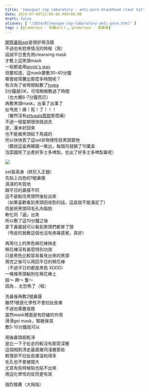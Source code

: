 ```yaml
---
title: '[masque] cnp laboratory - anti-pore blackhead clear kit'
date: 2014-07-08T22:00:00.000+08:00
draft: false
aliases: [ "/2014/07/masque-cnp-laboratory-anti-pore.html" ]
tags : [glamorous - 保養おたく, glamorous - 面膜魂]
---
```


[膠原鼻貼set](https://hidie.net/momus/)是很好用沒錯  
不過也有悲慘情況的時候（哭）    
話說平日會先用cleansing mask  
才敷上這黑頭mask  
一般都是用[annie's way](https://hidie.net/anniesway/)  
但要知道，這mask要敷30-40分鐘  
哪會經常騰出那麼多時間呢？  
有次為了省時間點敷了[lovea](https://hidie.net/loveaclay/)  
5分鐘就OK，可惜稍微敷過了時間  
（也大概6-7分鐘而已）  
再敷黑頭mask，出事了出事了  
扯甩皮！痛！死！了！！！  
（雖然沒有[ettusais那款](https://hidie.net/ettusaissebumoff/)那麼痛）  
不過一個星期很快就過去  
皮，還未好回來  
也不能被黑頭給下馬威的  
所以快快買了這set非物理性除黑頭寶物  
（聽說這盒再韓國一推出，每個月就銷了10萬盒  
泡菜國除了出產好多士多啤梨，也出了好多士多啤梨鼻呢）  

![](/images/cnppore.jpg)

set裝真身（終於入正題）  
先貼上白色的1號鼻膜  
濕濕的布質地  
跟平日的鼻膜不同  
這不是黏住黑頭然後扯出來  
（如果喜歡看到黑頭田收割的話，這盒就不能滿足了）  
而是把黑頭同毛孔內脂肪  
軟化同「逼」出來  
所以敷了這10分鐘之後  
拿下鼻膜就可以看到黑頭們都冒了頭  
（甩皮的我敷這個也沒有疼痛感覺，真好）  
  
再用付上的黑色棉花棒抹走  
棉花棒沒有甚麼特別功效  
只是黑色比較容易看見出來的黑頭  
用完之後可以用回平日的棉花棒  
（不過平日的都是黑色 XDDD）  
一條條黑頭黏附在棉花棒上  
超～ 興～ 奮～  
因為... 太恐怖了（嘔）  
  
洗鼻後再敷2號鼻膜  
雖然1號是化學性不會拉扯皮膚  
不過也需要收斂  
當然mask裡面是有舒緩的作用  
滑滑gel mask，緊緻保濕  
敷5-10分鐘就可以  
  
用後鼻頭超乾淨  
是比一下子扯走的較沒有那麼深層  
這個相對清走最面層同淺層那些  
較慢卻不拉扯皮膚溫和得多  
毛孔也不會被撐大  
尤其有些時候貼也貼不出來  
用這化學性的反而更有效  
  
強烈推薦（大拇指）
